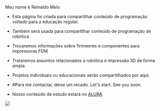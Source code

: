Meu nome é Reinaldo Melo
- Esta página foi criada para compartilhar conteúdo de programação voltado para a educação regular.
- Também será usada para compartilhar conteúdo de programação de robótica
- Trocaremos informações sobre firmweres e componentes para impressoras FDM
- Trataremos assuntos relacionados a robótica e impressão 3D de forma ampla.
- Projetos individuais ou educacionais serão compartilhados por aqui.

- #Para me contactar, deixe um recado. Let's start. See you soon.

- Nosso conteúdo de estudo estará no [ALURA](https://www.alurastart.com.br/)


 
![](https://media1.tenor.com/m/7Jjbe0KKRawAAAAd/conversation3d-printer-fall-crumble-conversation.gif)

